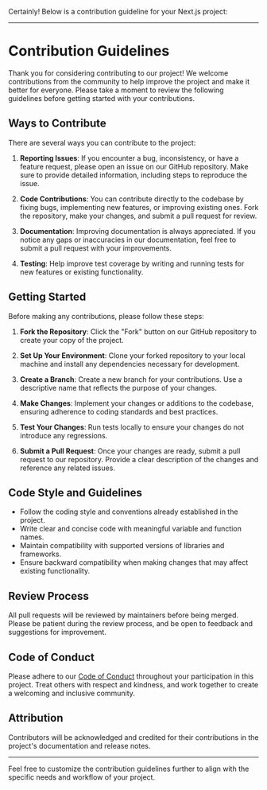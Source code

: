 Certainly! Below is a contribution guideline for your Next.js project:

---

# Contribution Guidelines

Thank you for considering contributing to our project! We welcome contributions from the community to help improve the project and make it better for everyone. Please take a moment to review the following guidelines before getting started with your contributions.

## Ways to Contribute

There are several ways you can contribute to the project:

1. **Reporting Issues**: If you encounter a bug, inconsistency, or have a feature request, please open an issue on our GitHub repository. Make sure to provide detailed information, including steps to reproduce the issue.

2. **Code Contributions**: You can contribute directly to the codebase by fixing bugs, implementing new features, or improving existing ones. Fork the repository, make your changes, and submit a pull request for review.

3. **Documentation**: Improving documentation is always appreciated. If you notice any gaps or inaccuracies in our documentation, feel free to submit a pull request with your improvements.

4. **Testing**: Help improve test coverage by writing and running tests for new features or existing functionality.

## Getting Started

Before making any contributions, please follow these steps:

1. **Fork the Repository**: Click the "Fork" button on our GitHub repository to create your copy of the project.

2. **Set Up Your Environment**: Clone your forked repository to your local machine and install any dependencies necessary for development.

3. **Create a Branch**: Create a new branch for your contributions. Use a descriptive name that reflects the purpose of your changes.

4. **Make Changes**: Implement your changes or additions to the codebase, ensuring adherence to coding standards and best practices.

5. **Test Your Changes**: Run tests locally to ensure your changes do not introduce any regressions.

6. **Submit a Pull Request**: Once your changes are ready, submit a pull request to our repository. Provide a clear description of the changes and reference any related issues.

## Code Style and Guidelines

- Follow the coding style and conventions already established in the project.
- Write clear and concise code with meaningful variable and function names.
- Maintain compatibility with supported versions of libraries and frameworks.
- Ensure backward compatibility when making changes that may affect existing functionality.

## Review Process

All pull requests will be reviewed by maintainers before being merged. Please be patient during the review process, and be open to feedback and suggestions for improvement.

## Code of Conduct

Please adhere to our [Code of Conduct](CODE_OF_CONDUCT.md) throughout your participation in this project. Treat others with respect and kindness, and work together to create a welcoming and inclusive community.

## Attribution

Contributors will be acknowledged and credited for their contributions in the project's documentation and release notes.

---

Feel free to customize the contribution guidelines further to align with the specific needs and workflow of your project.

